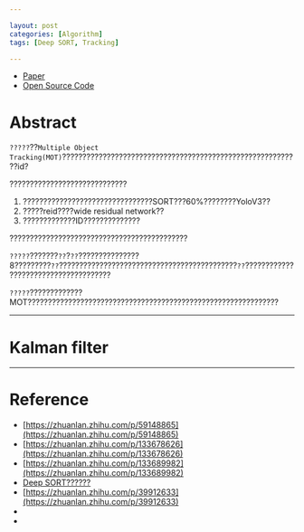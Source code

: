 ```yaml
---

layout: post
categories: [Algorithm]
tags: [Deep SORT, Tracking]

---
```


- [Paper](http://arxiv.org/pdf/1602.00763.pdf)
- [Open Source Code](https://github.com/abewley/sort)


# Abstract

`?????`??`Multiple Object Tracking(MOT)`???????????????????????????????????????????????????????????id?

?????????????????????????????
1. ????????????????????????????????SORT???60%????????YoloV3??
2. ?????reid????wide residual network??
3. ?????????????ID??????????????

????????????????????????????????????????????

`?????`???????`??`?`??`???????????????8?????????`??`????????????????????????????????????????????`??`?????????????????????????????????????

`?????`?????????????MOT??????????????????????????????????????????????????????????????

- - -

# Kalman filter


- - -

# Reference

- [https://zhuanlan.zhihu.com/p/59148865](https://zhuanlan.zhihu.com/p/59148865)
- [https://zhuanlan.zhihu.com/p/133678626](https://zhuanlan.zhihu.com/p/133678626)
- [https://zhuanlan.zhihu.com/p/133689982](https://zhuanlan.zhihu.com/p/133689982)
- [Deep SORT??????](https://mp.weixin.qq.com/s?__biz=MzA4MjY4NTk0NQ==&mid=2247485748&idx=1&sn=eb0344e1fd47e627e3349e1b0c1b8ada&chksm=9f80b3a2a8f73ab4dd043a6947e66d0f95b2b913cdfcc620cfa5b995958efe1bb1ba23e60100&scene=126&sessionid=1587264986&key=1392818bdbc0aa1829bb274560d74860b77843df4c0179a2cede3a831ed1c279c4603661ecb8b761c481eecb80e5232d46768e615d1e6c664b4b3ff741a8492de87f9fab89805974de8b13329daee020&ascene=1&uin=NTA4OTc5NTky&devicetype=Windows+10+x64&version=62090069&lang=zh_CN&exportkey=AeR8oQO0h9Dr%2FAVfL6g0VGE%3D&pass_ticket=R0d5J%2BVWKbvqy93YqUC%2BtoKE9cFI22uY90G3JYLOU0LtrcYM2WzBJL2OxnAh0vLo)
- [https://zhuanlan.zhihu.com/p/39912633](https://zhuanlan.zhihu.com/p/39912633)
- []()
- []()